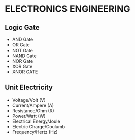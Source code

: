 # ELECTRONICS ENGINEERING

## Logic Gate

- AND Gate
- OR Gate
- NOT Gate
- NAND Gate
- NOR Gate
- XOR Gate
- XNOR GATE

## Unit Electricity

- Voltage/Volt (V)
- Current/Ampere (A)
- Resistance/Ohm (R)
- Power/Watt (W)
- Electrical Energy/Joule
- Electric Charge/Coulumb
- Frequency/Hertz (Hz)